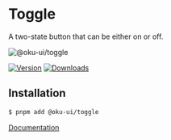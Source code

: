 # Toggle
A two-state button that can be either on or off.

![@oku-ui/toggle](./../../../.github/assets/og/oku-toggle.jpg)

[![Version](https://img.shields.io/npm/v/@oku-ui/toggle?style=flat&colorA=18181B&colorB=28CF8D)](https://www.npmjs.com/package/@oku-ui/toggle) [![Downloads](https://img.shields.io/npm/dm/@oku-ui/toggle?style=flat&colorA=18181B&colorB=28CF8D)](https://www.npmjs.com/package/@oku-ui/toggle)

## Installation

```sh
$ pnpm add @oku-ui/toggle
```

[Documentation](https://oku-ui.com/primitives/components/toggle)
